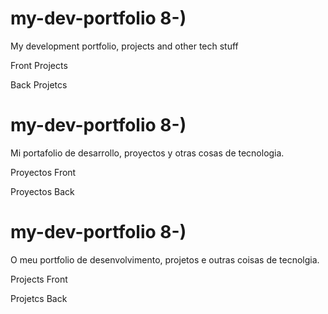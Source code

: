 # my-dev-portfolio 8-)
My development portfolio, projects and other tech stuff

Front Projects

Back Projetcs


# my-dev-portfolio 8-)
Mi portafolio de desarrollo, proyectos y otras cosas de tecnologia.

Proyectos Front

Proyectos Back


# my-dev-portfolio 8-)
O meu portfolio de desenvolvimento, projetos e outras coisas de tecnolgia.

Projects Front

Projetcs Back

